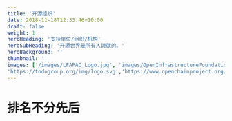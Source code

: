 ```yaml
---
title: '开源组织'
date: 2018-11-18T12:33:46+10:00
draft: false
weight: 1
heroHeading: '支持单位/组织/机构'
heroSubHeading: '开源世界是所有人铸就的。'
heroBackground: ''
thumbnail: ''
images: ['/images/LFAPAC_Logo.jpg', 'images/OpenInfrastructureFoundation-logo.svg','images/kaiyuanshe-logo.svg','images/openssf-stacked-color-2.png',
'https://todogroup.org/img/logo.svg','https://www.openchainproject.org/wp-content/uploads/sites/15/2019/10/openchain-hztl-color-01.svg','https://chaoss.community/wp-content/uploads/2022/08/chaoss-white-2.png','images/e-standard-logo.png','images/mulan-shequ.jpg','images/shopen-logo.png','/images/x-lab.jpeg','images/trust-os.jpg']
---
```


# 排名不分先后